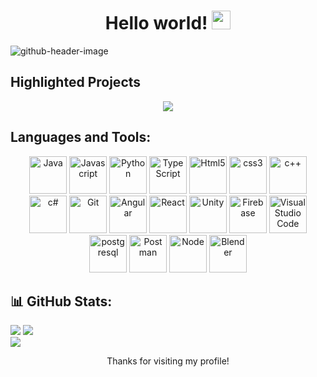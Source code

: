 <h1 align="center">Hello world! <img src="https://media.giphy.com/media/hvRJCLFzcasrR4ia7z/giphy.gif" width="30"></h1>

![github-header-image](https://github.com/Luigi196362/Luigi196362/assets/111537773/00a84aa0-cc69-4897-8d52-7fc4314cd787)



## Highlighted Projects
<div align="center">
<a href="https://github.com/Luigi196362/Laberinto-Python">
<img src="https://github-readme-stats.vercel.app/api/pin/?username=Luigi196362&repo=Laberinto-python&cache_seconds=86400&theme=dark">
</a>
</div>

## Languages and Tools:
<div align="center">
<img src="https://github.com/Luigi196362/Luigi196362/assets/111537773/543c01dd-1dc9-4d08-b96b-c183779806dd" width="60" alt="Java">
<img src="https://github.com/Luigi196362/Luigi196362/assets/111537773/b0616182-e5eb-49db-afd5-d0d92fde4e39" width="60" alt="Javascript">
<img src="https://github.com/Luigi196362/Luigi196362/assets/111537773/0abc5cbf-2989-4a26-bf75-0bdb3cd2ff92" width="60" alt="Python">
<img src="https://github.com/Luigi196362/Luigi196362/assets/111537773/cc81e702-da5a-435f-8b83-77c21356cd8a" width="60" alt="TypeScript">
<img src="https://github.com/Luigi196362/Luigi196362/assets/111537773/4c40f92d-b6cc-463b-95d0-3ac27c03c6f9" width="60" alt="Html5">
<img src="https://github.com/Luigi196362/Luigi196362/assets/111537773/401ad7ca-86e2-4161-aa06-a07f532616e0" width="60" alt="css3">
<img src="https://github.com/Luigi196362/Luigi196362/assets/111537773/8d91599c-ad05-4322-aacd-0f2e499f01f1" width="60" alt="c++">
<img src="https://github.com/Luigi196362/Luigi196362/assets/111537773/b9fb2b90-1ff9-4ecf-a25c-8b37acae8469" width="60" alt="c#">
<img src="https://github.com/Luigi196362/Luigi196362/assets/111537773/f3db52ab-5d19-42fb-8430-d418d67c86bb" width="60" alt="Git">
<img src="https://github.com/Luigi196362/Luigi196362/assets/111537773/d40795ed-6ddd-40dc-a667-0e54d5864850" width="60" alt="Angular">
<img src="https://github.com/Luigi196362/Luigi196362/assets/111537773/be703242-1db5-49d9-8f6e-be7e425ad7ae" width="60" alt="React">
<img src="https://github.com/Luigi196362/Luigi196362/assets/111537773/e89b420e-f9e6-443a-8fb2-02c3b40b81a7" width="60" alt="Unity">
<img src="https://github.com/Luigi196362/Luigi196362/assets/111537773/e4c725d8-de00-45cd-ad07-299f59db42a6" width="60" alt="Firebase">
<img src="https://github.com/Luigi196362/Luigi196362/assets/111537773/d4419bea-c339-4be2-9beb-b4b2392e19c7" width="60" alt="Visual Studio Code">
<img src="https://github.com/Luigi196362/Luigi196362/assets/111537773/45ba6c26-f961-4f43-9348-0772159457a0" width="60" alt="postgresql">
<img src="https://github.com/Luigi196362/Luigi196362/assets/111537773/1e246906-44a2-48db-961e-1ffe6be60b73" width="60" alt="Postman">
<img src="https://github.com/Luigi196362/Luigi196362/assets/111537773/b3ba8300-ca4d-4bdb-a856-094fe4d654b8" width="60" alt="Node">
<img src="https://github.com/Luigi196362/Luigi196362/assets/111537773/3286b8d7-a3c3-4f62-ad28-b2fcf99d66dd" width="60" alt="Blender">
</div>


<!--
## Community Contributions

While I'm currently focused on my studies, I'm interested in contributing to open-source projects in the near future.
-->

<!--
## Contact

https://luigi196362.github.io/
https://www.linkedin.com/in/luis-enrique-romero-p%C3%A9rez-602aa9252/)!
-->



## 📊 GitHub Stats:

![](https://github-readme-stats.vercel.app/api?username=Luigi196362&theme=dark&hide_border=false&include_all_commits=true&count_private=true)
![](https://github-readme-streak-stats.herokuapp.com/?user=Luigi196362&theme=dark&hide_border=false)<br/>
![](https://github-readme-stats.vercel.app/api/top-langs/?username=Luigi196362&theme=dark&hide_border=false&include_all_commits=true&count_private=true&layout=compact)

<!-- Proudly created with GPRM ( https://gprm.itsvg.in ) -->




<!-- Made with [OSS Insight](https://ossinsight.io/) -->


</div>

<div align="center">
Thanks for visiting my profile!
</div>
